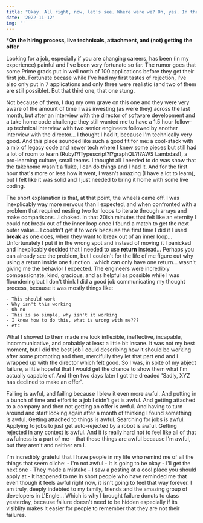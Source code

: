 ```yaml
---
title: "Okay. All right, now, let's see. Where were we? Oh, yes. In the Pit of Despair!"
date: '2022-11-12'
img: ''
---
```


***On the hiring process, live technicals, attachment, and (not) getting the offer**

Looking for a job, especially if you are changing careers, has been (in my experience) painful and I've been very fortunate so far. The rumor goes that some Prime grads put in well north of 100 applications before they get their first job. Fortunate becase while I've had my first tastes of rejection, I've also only put in 7 applications and only three were realistic (and two of them are still possible). But that third one, that one stung.

Not because of them, I dug my own grave on this one and they were very aware of the amount of time I was
investing (as were they) across the last month, but after an interview with the director of software development and a take home code challenge they still wanted me to have a 1.5 hour follow-up technical interview with two senior engineers followed by another interview with the director... I thought I had it, because I'm technically very good. And this place sounded like such a good fit for me: a cool-stack with a mix of legacy code and newer tech where I knew some pieces but still had a lot of room to learn (Ruby!?!Typescript?!?graphQL?!?AWS Lambdas!), a pro-learning culture, small teams. I thought all I needed to do was show that the takehome wasn't a fluke, I can do things and I had it. And for the first hour that's more or less how it went, I wasn't amazing (I have a lot to learn), but I felt like it was solid and I just needed to bring it home with some live coding.

The short explanation is that, at that point, the wheels came off. I was inexplicably way more nervous than I expected, and when confronted with a problem that required nesting two for loops to iterate through arrays and make comparisons...I choked. In that 20ish minutes that felt like an eternity I could not break out of the inner loop once I found a match to get the next outer value... I couldn't get it to work because the first time I did it I used **break** as one does, when they want to break out of an inner loop... Unfortunately I put it in the wrong spot and instead of moving it I panicked and inexplicably decided that I needed to use **return** instead... Perhaps you can already see the problem, but I couldn't for the life of me figure out why using a return inside one function...which can only have one return... wasn't giving me the behavior I expected. The engineers were incredibly compassionate, kind, gracious, and as helpful as possible while I was floundering but I don't think I did a good job communicating my thought process, because it was mostly things like:

    - This should work
    - Why isn't this working
    - Oh no
    - This is so simple, why isn't it working
    - I know how to do this, what is wrong with me???
    - etc

What I showed to them made me look inflexible, ineffective, incapable, incommunicative, and probably at least a little bit insane. It was not my best moment, but I did the best job I could describing how it should be working after some prompting and then, mercifully they let that part end and I wrapped up with the director which felt good. So I was, in spite of my abject failure, a little hopeful that I would get the chance to show them what I'm actually capable of. And then two days later I got the dreaded 'Sadly, XYZ has declined to make an offer'.

Failing is awful, and failing because I blew it even more awful. And putting in a bunch of time and effort to a job I didn't get is awful. And getting attached to a company and then not getting an offer is awful. And having to turn around and start looking again after a month of thinking I found something is awful. Getting attached to things is awful. Searching for jobs is awful. Applying to jobs to just get auto-rejected by a robot is awful. Getting rejected in any context is awful. And it is really hard not to feel like all of that awfulness is a part of me-- that those things are awful because I'm awful, but they aren't and neither am I.

I'm incredibly grateful that I have people in my life who remind me of all the things that seem cliche:
    - I'm not awful
    - It is going to be okay
    - I'll get the next one
    - They made a mistake
    - I saw a posting at a cool place you should apply at
    - It happened to me
In short people who have reminded me that even though it feels awful right now, it isn't going to feel that way forever. I am truly, deeply indebted to my family, friends and the amazing group of developers in L'Engle... Which is why I brought failure donuts to class yesterday, because failure doesn't need to be hidden especially if its visiblity makes it easier for people to remember that they are not their failures.  
